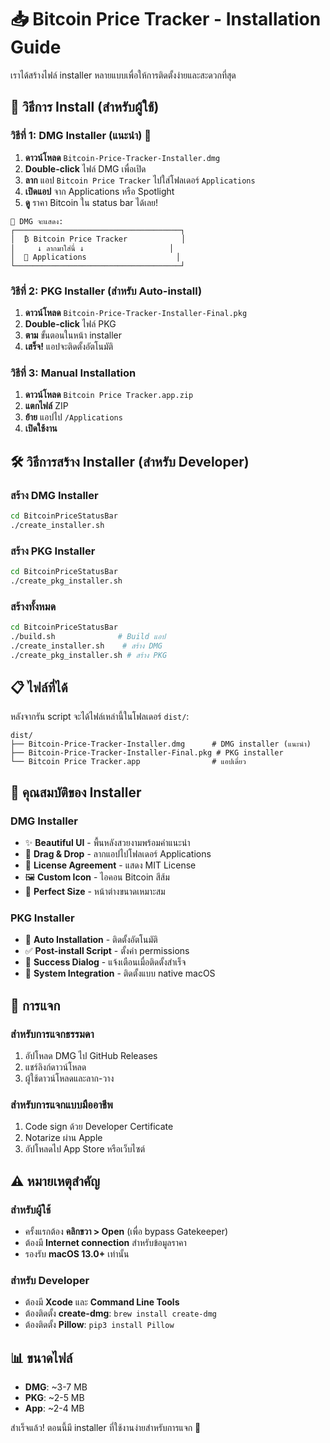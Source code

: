 # 📥 Bitcoin Price Tracker - Installation Guide

เราได้สร้างไฟล์ installer หลายแบบเพื่อให้การติดตั้งง่ายและสะดวกที่สุด

## 🎯 วิธีการ Install (สำหรับผู้ใช้)

### วิธีที่ 1: DMG Installer (แนะนำ) 🌟

1. **ดาวน์โหลด** `Bitcoin-Price-Tracker-Installer.dmg`
2. **Double-click** ไฟล์ DMG เพื่อเปิด
3. **ลาก** แอป `Bitcoin Price Tracker` ไปใส่โฟลเดอร์ `Applications`
4. **เปิดแอป** จาก Applications หรือ Spotlight
5. **ดู** ราคา Bitcoin ใน status bar ได้เลย!

```
📁 DMG จะแสดง:
┌─────────────────────────────────────┐
│  ₿ Bitcoin Price Tracker            │
│     ↓ ลากมาใส่นี่ ↓                   │
│  📁 Applications                    │
└─────────────────────────────────────┘
```

### วิธีที่ 2: PKG Installer (สำหรับ Auto-install)

1. **ดาวน์โหลด** `Bitcoin-Price-Tracker-Installer-Final.pkg`
2. **Double-click** ไฟล์ PKG
3. **ตาม** ขั้นตอนในหน้า installer
4. **เสร็จ!** แอปจะติดตั้งอัตโนมัติ

### วิธีที่ 3: Manual Installation

1. **ดาวน์โหลด** `Bitcoin Price Tracker.app.zip`
2. **แตกไฟล์** ZIP
3. **ย้าย** แอปไป `/Applications`
4. **เปิดใช้งาน**

## 🛠 วิธีการสร้าง Installer (สำหรับ Developer)

### สร้าง DMG Installer
```bash
cd BitcoinPriceStatusBar
./create_installer.sh
```

### สร้าง PKG Installer  
```bash
cd BitcoinPriceStatusBar
./create_pkg_installer.sh
```

### สร้างทั้งหมด
```bash
cd BitcoinPriceStatusBar
./build.sh              # Build แอป
./create_installer.sh    # สร้าง DMG
./create_pkg_installer.sh # สร้าง PKG
```

## 📋 ไฟล์ที่ได้

หลังจากรัน script จะได้ไฟล์เหล่านี้ในโฟลเดอร์ `dist/`:

```
dist/
├── Bitcoin-Price-Tracker-Installer.dmg      # DMG installer (แนะนำ)
├── Bitcoin-Price-Tracker-Installer-Final.pkg # PKG installer  
└── Bitcoin Price Tracker.app                # แอปเดี่ยว
```

## 🎨 คุณสมบัติของ Installer

### DMG Installer
- ✨ **Beautiful UI** - พื้นหลังสวยงามพร้อมคำแนะนำ
- 🎯 **Drag & Drop** - ลากแอปไปโฟลเดอร์ Applications
- 📜 **License Agreement** - แสดง MIT License
- 🖼 **Custom Icon** - ไอคอน Bitcoin สีส้ม
- 📏 **Perfect Size** - หน้าต่างขนาดเหมาะสม

### PKG Installer
- 🤖 **Auto Installation** - ติดตั้งอัตโนมัติ
- ✅ **Post-install Script** - ตั้งค่า permissions
- 💬 **Success Dialog** - แจ้งเตือนเมื่อติดตั้งสำเร็จ
- 🔧 **System Integration** - ติดตั้งแบบ native macOS

## 🚀 การแจก

### สำหรับการแจกธรรมดา
1. อัปโหลด DMG ไป GitHub Releases
2. แชร์ลิงก์ดาวน์โหลด
3. ผู้ใช้ดาวน์โหลดและลาก-วาง

### สำหรับการแจกแบบมืออาชีพ
1. Code sign ด้วย Developer Certificate
2. Notarize ผ่าน Apple
3. อัปโหลดไป App Store หรือเว็บไซต์

## ⚠️ หมายเหตุสำคัญ

### สำหรับผู้ใช้
- ครั้งแรกต้อง **คลิกขวา > Open** (เพื่อ bypass Gatekeeper)
- ต้องมี **Internet connection** สำหรับข้อมูลราคา
- รองรับ **macOS 13.0+** เท่านั้น

### สำหรับ Developer  
- ต้องมี **Xcode** และ **Command Line Tools**
- ต้องติดตั้ง **create-dmg**: `brew install create-dmg`
- ต้องติดตั้ง **Pillow**: `pip3 install Pillow`

## 📊 ขนาดไฟล์

- **DMG**: ~3-7 MB
- **PKG**: ~2-5 MB  
- **App**: ~2-4 MB

สำเร็จแล้ว! ตอนนี้มี installer ที่ใช้งานง่ายสำหรับการแจก 🎉